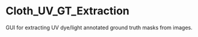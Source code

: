 # Cloth_UV_GT_Extraction
GUI for extracting UV dye/light annotated ground truth masks from images.

